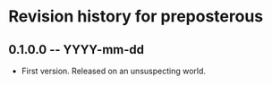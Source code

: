 # Revision history for preposterous

## 0.1.0.0  -- YYYY-mm-dd

* First version. Released on an unsuspecting world.
